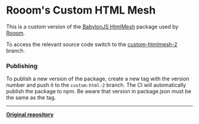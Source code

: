 # Rooom's Custom HTML Mesh

This is a custom version of the [BabylonJS HtmlMesh](https://github.com/BabylonJS/Babylon.js/tree/master/packages/dev/addons/src/htmlMesh) package used by [Rooom](https://www.rooom.com).

To access the relevant source code switch to the [custom-htmlmesh-2](https://github.com/rooom-com/BabylonJS-Extensions/tree/custom-htmlmesh-2) branch.

### Publishing

To publish a new version of the package, create a new tag with the version number and push it to the `custom-html-2` branch. The CI will automatically publish the package to npm. Be aware that version in package.json must be the same as the tag.

---

**[Original repository](https://github.com/BabylonJS/Babylon.js/tree/master/packages/dev/addons/src/htmlMesh)**

